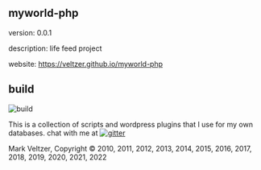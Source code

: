 ## myworld-php

version: 0.0.1

description: life feed project

website: https://veltzer.github.io/myworld-php

## build

![build](https://github.com/veltzer/myworld-php/workflows/build/badge.svg)

This is a collection of scripts and wordpress plugins that I use for my own databases.
chat with me at [![gitter](https://badges.gitter.im/Join%20Chat.svg)](https://gitter.im/veltzer/mark.veltzer)

Mark Veltzer, Copyright © 2010, 2011, 2012, 2013, 2014, 2015, 2016, 2017, 2018, 2019, 2020, 2021, 2022
